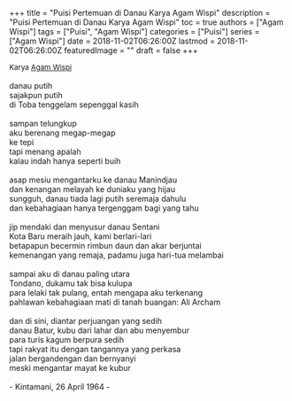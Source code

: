 +++
title = "Puisi Pertemuan di Danau Karya Agam Wispi"
description = "Puisi Pertemuan di Danau Karya Agam Wispi"
toc = true
authors = ["Agam Wispi"]
tags = ["Puisi", "Agam Wispi"]
categories = ["Puisi"]
series = ["Agam Wispi"]
date = 2018-11-02T06:26:00Z
lastmod = 2018-11-02T06:26:00Z
featuredImage = ""
draft = false
+++

<div style="text-align: justify;">
<div style="font-size: small;">Karya <a href="/authors/agam-wispi/" target="_blank">Agam Wispi</a></div><br />
danau putih<br />sajakpun putih<br />di Toba tenggelam sepenggal kasih<br /><br />sampan telungkup<br />aku berenang megap-megap<br />ke tepi<br />tapi menang apalah<br />kalau indah hanya seperti buih<br /><br />asap mesiu mengantarku ke danau Manindjau<br />dan kenangan melayah ke duniaku yang hijau<br />sungguh, danau tiada lagi putih seremaja dahulu<br />dan kebahagiaan hanya tergenggam bagi yang tahu<br /><br />jip mendaki dan menyusur danau Sentani<br />Kota Baru meraih jauh, kami berlari-lari<br />betapapun becermin rimbun daun dan akar berjuntai<br />kemenangan yang remaja, padamu juga hari-tua melambai<br /><br />sampai aku di danau paling utara<br />Tondano, dukamu tak bisa kulupa<br />para lelaki tak pulang, entah mengapa aku terkenang<br />pahlawan kebahagiaan mati di tanah buangan: Ali Archam<br /><br />dan di sini, diantar perjuangan yang sedih<br />danau Batur, kubu dari lahar dan abu menyembur<br />para turis kagum berpura sedih<br />tapi rakyat itu dengan tangannya yang perkasa<br />jalan bergandengan dan bernyanyi<br />meski mengantar mayat ke kubur<br /><br />- Kintamani, 26 April 1964 -</div>
